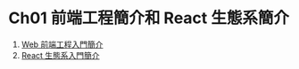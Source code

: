 # Ch01 前端工程簡介和 React 生態系簡介

1. [Web 前端工程入門簡介](https://github.com/kdchang/reactjs101/blob/master/Ch01/front-end-introduction.md)
2. [React 生態系入門簡介](https://github.com/kdchang/reactjs101/blob/master/Ch01/react-ecosystem-introduction.md)
